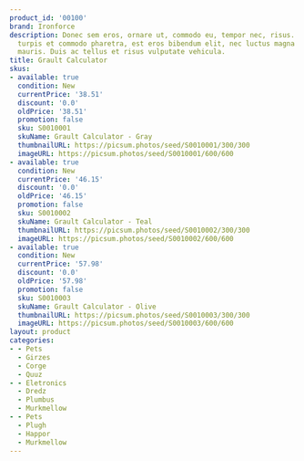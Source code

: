 ```yaml
---
product_id: '00100'
brand: Ironforce
description: Donec sem eros, ornare ut, commodo eu, tempor nec, risus. Nullam varius,
  turpis et commodo pharetra, est eros bibendum elit, nec luctus magna felis sollicitudin
  mauris. Duis ac tellus et risus vulputate vehicula.
title: Grault Calculator
skus:
- available: true
  condition: New
  currentPrice: '38.51'
  discount: '0.0'
  oldPrice: '38.51'
  promotion: false
  sku: S0010001
  skuName: Grault Calculator - Gray
  thumbnailURL: https://picsum.photos/seed/S0010001/300/300
  imageURL: https://picsum.photos/seed/S0010001/600/600
- available: true
  condition: New
  currentPrice: '46.15'
  discount: '0.0'
  oldPrice: '46.15'
  promotion: false
  sku: S0010002
  skuName: Grault Calculator - Teal
  thumbnailURL: https://picsum.photos/seed/S0010002/300/300
  imageURL: https://picsum.photos/seed/S0010002/600/600
- available: true
  condition: New
  currentPrice: '57.98'
  discount: '0.0'
  oldPrice: '57.98'
  promotion: false
  sku: S0010003
  skuName: Grault Calculator - Olive
  thumbnailURL: https://picsum.photos/seed/S0010003/300/300
  imageURL: https://picsum.photos/seed/S0010003/600/600
layout: product
categories:
- - Pets
  - Girzes
  - Corge
  - Quuz
- - Eletronics
  - Dredz
  - Plumbus
  - Murkmellow
- - Pets
  - Plugh
  - Happor
  - Murkmellow
---
```

